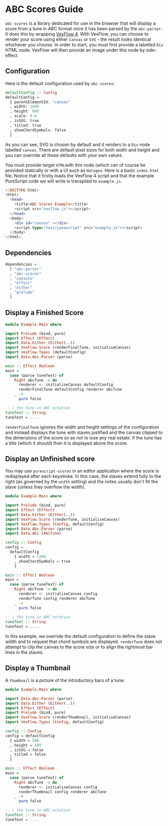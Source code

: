 # ABC Scores Guide

```abc-scores``` is a library dedicated for use in the browser that will display a score from a tune in ABC format once it has been parsed by the ```abc-parser```. It does this by wrapping [VexFlow 4](https://github.com/0xfe/vexflow). With VexFlow, you can choose to render your score using either ```Canvas``` or ```SVG``` - the result looks identical whichever you choose.  In order to start, you must first provide a labelled ```Div``` HTML node.  VexFlow will then provide an image under this node by side-effect.

## Configuration

Here is the default configuration used by ```abc-scores```:

```purs
defaultConfig :: Config
defaultConfig =
  { parentElementId: "canvas"
  , width: 1600
  , height: 800
  , scale: 0.8
  , isSVG: true
  , titled: true
  , showChordSymbols: false
  }
```

As you can see, SVG is chosen by default and it renders to a ```Div``` node labelled ```canvas```.  There are default pixel sizes for both width and height and you can override all these defaults with your own values.

You must provide target ```HTML```with this node (which can of course be provided statically or with a UI such as ```Halogen```. Here is a basic ```index.html``` file.  Notice that it firstly loads the VexFlow 4 script and that the example PureScript code we will write is transpiled to ```example.js```.

```purs
<!DOCTYPE html>
<html>
  <head>
    <title>ABC Scores Example</title>
    <script src="vexflow.js"></script>
  </head>
  <body>
    <div id="canvas" ></div>
    <script type="text/javascript" src="example.js"></script>
  </body>
</html>
```

## Dependencies

```purs
dependencies =
  [ "abc-parser"
  , "abc-scores"
  , "console"
  , "effect"
  , "either"
  , "prelude"
  ]
```

## Display a Finished Score 

```purs
module Example.Main where

import Prelude (bind, pure)
import Effect (Effect)
import Data.Either (Either(..))
import VexFlow.Score (renderFinalTune, initialiseCanvas)
import VexFlow.Types (defaultConfig)
import Data.Abc.Parser (parse)

main :: Effect Boolean
main =
  case (parse tuneText) of
    Right abcTune -> do
      renderer <- initialiseCanvas defaultConfig
      renderFinalTune defaultConfig renderer abcTune
    _ ->
      pure false

-- | the tune in ABC notation
tuneText :: String 
tuneText = ....
```

```renderFinalTune``` ignores the width and height settings of the configuration and instead displays the tune with staves justified and the canvas clipped to the dimensions of the score so as not to lose any real estate.  If the tune has a title (which it should) then it is displayed above the score.

## Display an Unfinished score

You may use ```purescript-scores``` in an editor application where the score is redisplayed after each keystroke.  In this case, the staves extend fully to the right (as governed by the ```width``` setting) and the notes usually don't fill the stave (unless they overflow the width).

```purs
module Example.Main where

import Prelude (bind, pure)
import Effect (Effect)
import Data.Either (Either(..))
import VexFlow.Score (renderTune, initialiseCanvas)
import VexFlow.Types (Config, defaultConfig)
import Data.Abc.Parser (parse)
import Data.Abc (AbcTune)

config :: Config
config =
  defaultConfig 
    { width = 1200
    , showChordSymbols = true 
    }

main :: Effect Boolean
main =
  case (parse tuneText) of
    Right abcTune -> do
      renderer <- initialiseCanvas config
      renderTune config renderer abcTune
    _ ->
      pure false
      
-- | the tune in ABC notation
tuneText :: String 
tuneText = ....
``` 
In this example, we override the default configuration to define the stave width and to request that chord symbols are displayed.  ```renderTune``` does not attempt to clip the canvas to the score size or to align the rightmost bar lines in the staves.

## Display a Thumbnail

A ```thumbnail``` is a picture of the introductory bars of a tune:

```purs
module Example.Main where

import Data.Abc.Parser (parse)
import Data.Either (Either(..))
import Effect (Effect)
import Prelude (bind, pure)
import VexFlow.Score (renderThumbnail, initialiseCanvas)
import VexFlow.Types (Config, defaultConfig)

config :: Config
config = defaultConfig 
  { width = 500
  , height = 200
  , isSVG = false
  , titled = false 
  }

main :: Effect Boolean
main =
  case (parse tuneText) of
    Right abcTune -> do
      renderer <- initialiseCanvas config
      renderThumbnail config renderer abcTune 
    _ ->
      pure false

-- | the tune in ABC notation
tuneText :: String 
tuneText = ....
```